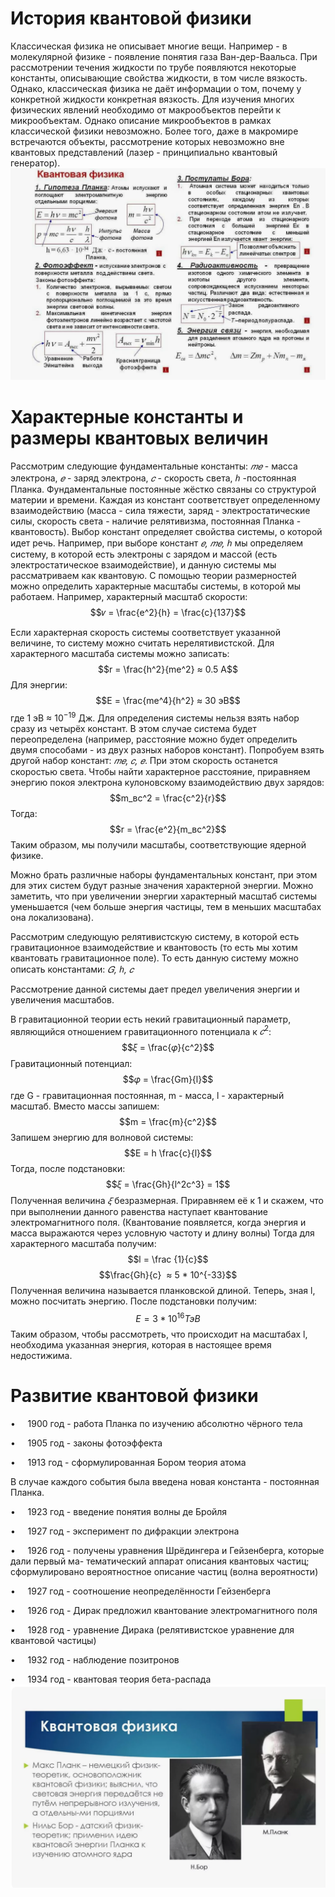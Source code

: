 # **История квантовой физики**
Классическая физика не описывает многие вещи. Например - в молекулярной физике - появление понятия газа Ван-дер-Ваальса. При рассмотрении течения жидкости по трубе появляются некоторые константы, описывающие свойства жидкости, в том числе вязкость. Однако, классическая физика не даёт информации о том, почему у конкретной жидкости конкретная вязкость.
Для изучения многих физических явлений необходимо от макрообъектов перейти к микрообъектам. Однако описание микрообъектов в рамках классической физики невозможно.
Более того, даже в макромире встречаются объекты, рассмотрение которых невозможно вне квантовых представлений (лазер - принципиально квантовый генератор).
![](квант.png)
# **Характерные константы и размеры квантовых величин**
Рассмотрим следующие фундаментальные константы:
_𝑚𝑒_ - масса электрона, _𝑒_ - заряд электрона, _𝑐_ - скорость света, _ℎ_ -постоянная Планка.
Фундаментальные постоянные жёстко связаны со структурой материи и времени.
Каждая из констант соответствует определенному взаимодействию (масса - сила тяжести, заряд - электростатические силы, скорость света - наличие релятивизма, постоянная Планка - квантовость).
Выбор констант определяет свойства системы, о которой идет речь. Например, при выборе констант _𝑒, 𝑚𝑒, ℎ_ мы определяем систему, в которой есть электроны с зарядом и массой (есть электростатическое взаимодействие), и данную системы мы рассматриваем как квантовую.
С помощью теории размерностей можно определить характерные масштабы системы, в которой мы работаем.
Например, характерный масштаб скорости:
$$𝑣 = \frac{e^2}{h} = \frac{c}{137}$$


Если характерная скорость системы соответствует указанной величине, то систему можно считать нерелятивистской.
Для характерного масштаба системы можно записать:
$$r = \frac{h^2}{me^2} ≈ 0.5 A$$
Для энергии:
$$E = \frac{me^4}{h^2} ≈ 30 эВ$$
где 1 эВ ≈ $10^{−19}$ Дж. 
Для определения системы нельзя взять набор сразу из четырёх констант. В этом случае система будет переопределена (например, расстояние можно будет определить двумя способами - из двух разных наборов констант).
Попробуем взять другой набор констант: _𝑚𝑒, 𝑐, 𝑒_.
При этом скорость останется скоростью света.
Чтобы найти характерное расстояние, приравняем энергию покоя электрона кулоновскому взаимодействию двух зарядов:
$$m_вc^2 = \frac{c^2}{r}$$
Тогда:  $$r = \frac{e^2}{m_вc^2}$$
Таким образом, мы получили масштабы, соответствующие ядерной физике.

Можно брать различные наборы фундаментальных констант, при этом для этих систем будут разные значения характерной энергии. Можно заметить, что при увеличении энергии характерный масштаб системы уменьшается (чем больше энергия частицы, тем в меньших масштабах она локализована).

Рассмотрим следующую релятивистскую систему, в которой есть гравитационное взаимодействие и квантовость (то есть мы хотим квантовать гравитационное поле). То есть данную систему можно описать константами: _𝐺, ℎ, 𝑐_

Рассмотрение данной системы дает предел увеличения энергии и увеличения масштабов.

В гравитационной теории есть некий гравитационный параметр, являющийся отношением гравитационного потенциала к $𝑐^2$:  $$𝜉 = \frac{𝜑}{c^2}$$
Гравитационный потенциал: $$𝜑 = \frac{Gm}{l}$$
где G - гравитационная постоянная, m - масса, l - характерный масштаб. Вместо массы запишем: $$m = \frac{m}{c^2}$$
Запишем энергию для волновой системы: $$E = h \frac{c}{l}$$
Тогда, после подстановки: $$𝜉 = \frac{Gh}{l^2c^3} = 1$$
Полученная величина _𝜉_ безразмерная. Приравняем её к 1 и скажем, что при выполнении данного равенства наступает квантование электромагнитного поля. (Квантование появляется, когда энергия и масса выражаются через условную частоту и длину волны)
Тогда для характерного масштаба получим: $$l = \frac {1}{c}$$
$$\frac{Gh}{c}  ≈ 5 * 10^{-33}$$
Полученная величина называется планковской длиной.
Теперь, зная l, можно посчитать энергию. После подстановки получим: $$E = 3 * 10^{16} ТэВ$$
Таким образом, чтобы рассмотреть, что происходит на масштабах l, необходима указанная энергия, которая в настоящее время недостижима.
# **Развитие квантовой физики**
•     1900 год - работа Планка по изучению абсолютно чёрного тела

•     1905 год - законы фотоэффекта

•     1913 год - сформулированная Бором теория атома

В случае каждого события была введена новая константа - постоянная Планка.

•     1923 год - введение понятия волны де Бройля

•     1927 год - эксперимент по дифракции электрона

•     1926 год - получены уравнения Шрёдингера и Гейзенберга, которые дали первый ма- тематический аппарат описания квантовых частиц; сформулировано вероятностное описание частиц (волна вероятности)

•     1927 год - соотношение неопределённости Гейзенберга

•     1926 год - Дирак предложил квантование электромагнитного поля

•     1928 год - уравнение Дирака (релятивистское уравнение для квантовой частицы)

•     1932 год - наблюдение позитронов

•     1934 год - квантовая теория бета-распада
![]()
![](Физики.png)
